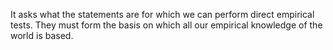 It asks what the statements are for which we can perform direct empirical tests. They must form the basis on which all our empirical knowledge of the world is based.